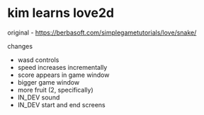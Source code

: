 # kim learns love2d

original - https://berbasoft.com/simplegametutorials/love/snake/

changes
* wasd controls
* speed increases incrementally
* score appears in game window
* bigger game window
* more fruit (2, specifically)
* IN_DEV sound
* IN_DEV start and end screens